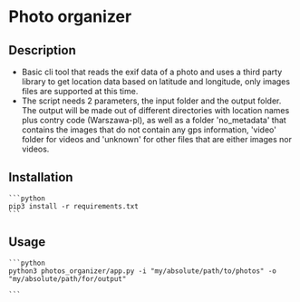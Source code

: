# Photo organizer

## Description

- Basic cli tool that reads the exif data of a photo and uses a third party library to get location data based on latitude and longitude, only images files are supported at this time. 
- The script needs 2 parameters, the input folder and the output folder. The output will be made out of different directories with location names plus contry code (Warszawa-pl), as well as a folder 'no_metadata' that contains the images that do not contain any gps information, 'video' folder for videos and 'unknown' for other files that are either images nor videos.


## Installation

    ```python
    pip3 install -r requirements.txt
    ```

## Usage

    ```python
    python3 photos_organizer/app.py -i "my/absolute/path/to/photos" -o "my/absolute/path/for/output"

    ```

